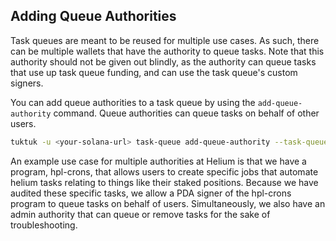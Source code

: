 ## Adding Queue Authorities

Task queues are meant to be reused for multiple use cases. As such, there can be multiple wallets that have the authority to queue tasks. Note that this authority should not be given out blindly, as the authority can queue tasks that use up task queue funding, and can use the task queue's custom signers.

You can add queue authorities to a task queue by using the `add-queue-authority` command. Queue authorities can queue tasks on behalf of other users.

```bash
tuktuk -u <your-solana-url> task-queue add-queue-authority --task-queue-name <your-queue-name> --queue-authority <the-authority-to-queue-tasks>
```

An example use case for multiple authorities at Helium is that we have a program, hpl-crons, that allows users to
create specific jobs that automate helium tasks relating to things like their staked positions. Because we have audited these specific tasks, we allow a PDA signer of the hpl-crons program to queue tasks on behalf of users. Simultaneously, we also have an admin authority that can queue or remove tasks for the sake of troubleshooting.